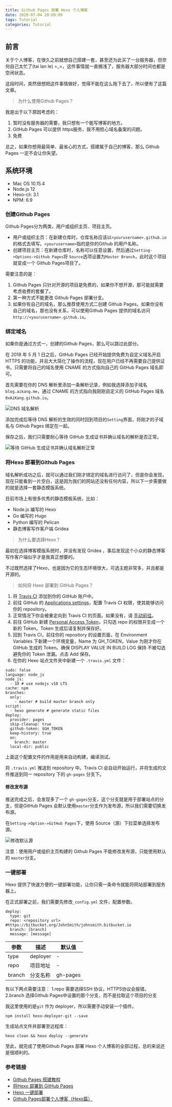 ```yaml
---
title: Github Pages 部署 Hexo 个人博客
date: 2020-07-04 20:09:09
tags: Tutorial
categories: Tutorial
---
```

## 前言
关于个人博客，在很久之前就想自己搭建一套，甚至还为此买了一台服务器，但奈何自己太忙了(tai lan le) =_=，这件事情就一直搁浅了，服务器大部分时间也都是空闲状态。

这段时间，突然很想把这件事情做好，觉得不能在这么拖下去了，所以便有了这篇文章。

> 为什么使用Github Pages？

我是出于以下原因考虑的：
1. 暂时没有服务器的需要，我只想有一个能写博客的地方。
2. GitHub Pages 可以提供 https服务，我不用担心域名备案的问题。
3. 免费

总之，如果你想用最简单、最省心的方式，搭建属于自己的博客，那么 Github Pages 一定不会让你失望。
## 系统环境
* Mac OS 10.15.4
* Node.js 12
* Hexo-cli: 3.1
* NPM: 6.9

### 创建Github Pages
Github Pages分为两类，用户或组织主页、项目主页。

* 用户或组织主页：在新建仓库时，仓库名称应该以`<yourusername>.github.io`的格式去填写。`<yourusername>`指的是你的Github 的用户名称。
* 创建项目主页：在新建仓库时，名称可以任意设置，然后通过`Setting->Options->Github Pages`将 `Source`选项设置为`Master Branch`，此时这个项目就变成一个 Github Pages项目了。

需要注意的是：
1. Github Pages 只针对开源的项目是免费的，如果你不想开源，那可能就需要考虑收费的套餐了。
2. 第一种方式不能更改 Github Pages 部署分支。
3. 如果你有自己的域名，那么推荐使用方式二创建 Github Pages。如果你没有自己的域名，那也没有关系，可以使用Github Pages 提供的域名访问`http://<yourusername>.github.io`。

### 绑定域名
如果你是通过方式一，创建的Github Pages，那么可以跳过此部分。

在 2018 年 5 月 1 日之后，GitHub Pages 已经开始提供免费为自定义域名开启 HTTPS 的功能，并且大大简化了操作的流程，现在用户已经不再需要自己提供证书，只需要将自己的域名使用 CNAME 的方式指向自己的 GitHub Pages 域名即可。

首先需要在你的 DNS 解析里添加一条解析记录，例如我选择添加子域名`blog.aikang.me`，通过 CNAME 的方式指向我刚刚自定义的 GitHub Pages 域名 `0xAiKang.github.io`。

![DNS 域名解析](https://i.loli.net/2020/07/04/BDX384QPIZqniJU.png)

添加完成后等待 DNS 解析的生效的同时回到项目的`Setting`界面，将刚才的子域名与 Github Pages 绑定在一起。

保存之后，我们只需要耐心等待 GitHub 生成证书并确认域名的解析是否正常。

![等待 GitHub 生成证书并确认域名解析正常](https://i.loli.net/2020/07/04/OZ2Vu8p9tXgTj7q.png)

### 将Hexo 部署到Github Pages
域名解析成功之后，就可以通过我们刚才绑定的域名进行访问了，但是你会发现，现在只能看到一片空白，这是因为我们的网站还没有任何内容，所以下一步需要做的就是选择一套静态模版系统。

目前市场上有很多优秀的静态模板系统，比如：
* Node.js 编写的 Hexo
* Go 编写的 Hugo
* Python 编写的 Pelican
* 静态博客写作客户端 Gridea

> 为什么要选择Hexo？

最初在选择博客模版系统时，并没有发现 Gridea ，事后发现这个小众的静态博客写作客户端似乎才是我真正想要的。

不过既然选择了Hexo，也是因为它的生态环境很大，可选主题非常多，并且都是开源的。

> 如何将 Hexo 部署到 GitHub Pages？

1. 将 [Travis CI](https://github.com/marketplace/travis-ci) 添加到你的 GitHub 账户中。
2. 前往 GitHub 的 [Applications settings](https://github.com/settings/installations)，配置 Travis CI 权限，使其能够访问你的 repository。
3. 正常情况下你会被重定向到 Travis CI 的页面。如果没有，请 [手动前往](https://travis-ci.com/)。
4. 前往 GitHub 新建 [Personal Access Token](https://github.com/settings/tokens)，只勾选 repo 的权限并生成一个新的 Token。Token 生成后请复制并保存好。
5. 回到 Travis CI，前往你的 repository 的设置页面，在 Environment Variables 下新建一个环境变量，Name 为 GH_TOKEN，Value 为刚才你在 GitHub 生成的 Token。确保 DISPLAY VALUE IN BUILD LOG 保持 不被勾选 避免你的 Token 泄漏。点击 Add 保存。
6. 在你的 Hexo 站点文件夹中新建一个 `.travis.yml` 文件：

```
sudo: false
language: node_js
node_js:
  - 10 # use nodejs v10 LTS
cache: npm
branches:
  only:
    - master # build master branch only
script:
  - hexo generate # generate static files
deploy:
  provider: pages
  skip-cleanup: true
  github-token: $GH_TOKEN
  keep-history: true
  on:
    branch: master
  local-dir: public
```
上面这个配置文件的作用是用来自动构建，编译测试。

将 `.travis.yml` 推送到 repository 中。Travis CI 会自动开始运行，并将生成的文件推送到同一 repository 下的 `gh-pages` 分支下。

#### 修改发布源
推送完成之后，会发现多了一个 `gh-gages`分支，这个分支就是用于部署站点的分支，但是GitHub Pages 会默认使用`master`分支作为发布源，所以我们需要切换发布源。

在`Setting->Option->GitHub Pages`下，使用 Source（源）下拉菜单选择发布源。

![修改默认源](https://i.loli.net/2020/07/04/AHldtP2bIhaqr8c.png)

注意：使用用户或组织主页构建的 Github Pages 不能修改发布源，只能使用默认的 `master`分支。

### 一键部署
Hexo 提供了快速方便的一键部署功能，让你只需一条命令就能将网站部署到服务器上。

在正式部署之前，我们需要先修改`_config.yml` 文件，配置参数。

```
deploy:
  type: git
  repo: <repository url> #https://bitbucket.org/JohnSmith/johnsmith.bitbucket.io
  branch: [branch]
  message: [message]
```
|参数|描述|默认值|
|-|-|-|
|type|deployer|-|
|repo|项目地址|-|
|branch|分支名称|gh-pages|

有以下两点需要注意：
1.repo 需要选择SSH 协议，HTTPS协议会报错。
2.branch 选择Github Pages中设置的那个分支，而不是拉取这个项目的分支

我这里使用的是`git` 作为 deployer，所以需要手动安装一个插件。

```
npm install hexo-deployer-git --save
```

生成站点文件并部署至远程库：
```
hexo clean && hexo deploy --generate
```

至此，就完成了使用Github Pages 部署 Hexo 个人博客的全部过程，总的来说还是很顺利的。

### 参考链接
* [Github Pages 搭建教程](https://sspai.com/post/54608)
* [将Hexo 部署到 GitHub Pages](https://hexo.io/zh-cn/docs/github-pages.html)
* [Hexo 一键部署](https://hexo.io/zh-cn/docs/one-command-deployment.html)
* [Github Pages部署个人博客（Hexo篇）](https://juejin.im/post/5acf02086fb9a028b92d8652#heading-15)